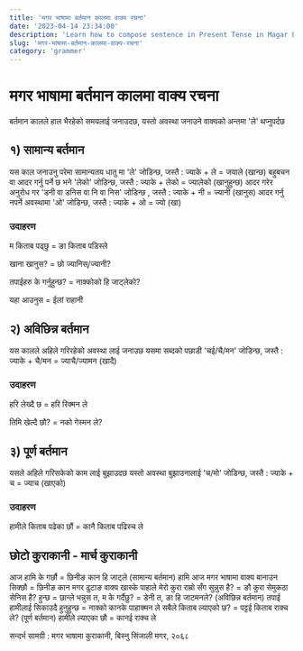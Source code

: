 ```yaml
---
title: 'मगर भाषामा बर्तमान कालमा वाक्य रचना'
date: '2023-04-14 23:34:00'
description: 'Learn how to compose sentence in Present Tense in Magar Language'
slug: 'मगर-भाषामा-बर्तमान-कालमा-वाक्य-रचना'
category: 'grammer'
---
```


# मगर भाषामा बर्तमान कालमा वाक्य रचना

बर्तमान कालले हाल भैरहेको समयलाई जनाउदछ, यस्तो अवस्था जनाउने वाक्यको अन्तमा 'ले' थप्नुपर्दछ

## १) सामान्य बर्तमान

यस काल जनाउनु परेमा सामान्यतय धातु मा 'ले' जोडिन्छ, जस्तै : ज्याके + ले = जयाले (खान्छ)
बहुबचन वा आदर गर्नु पर्ने छ भने 'लेको' जोडिन्छ, जस्तै : ज्याके + लेको = ज्यालेको (खानुहुन्छ)
आदर गरेर अनुरोध गर 'डनी वा डनिस वा नि वा निस' जोडिन्छ , जस्तै : ज्याके + नी = ज्यानी (खानुस)
आदर गर्नु नपर्ने अवस्थामा 'ओ' जोडिन्छ, जस्तै : ज्याके + ओ = ज्यो (खा)

### उदाहरण

म किताब पढ्छु = ङा किताब पडिस्ले

खाना खानुस? = छो ज्यानिस्/ज्यानी?

तपाईहरु के गर्नुहुन्छ? = नाक्कोको हि जाट्लेको?

यहा आउनुस = ईलां राहानी

## २) अविछिन्न बर्तमान

यस कालले अहिले गरिरहेको अवस्था लाई जनाउछ
यसमा सब्दको पछाडी 'चई/चै/मन' जोडिन्छ, जस्तै : ज्याके + चै/मन = ज्याचै/ज्यामन (खादै)

### उदाहरण

हरि लेख्दै छ = हरि रिक्मन ले

तिमि खेल्दै छौ? = नको गेस्मन ले?

 

## ३) पूर्ण बर्तमान

यसले अहिले गरिसकेको काम लाई बुझाउदछ
यस्तो अवस्था बुझाउनालाई 'च/मो' जोडिन्छ, जस्तै : ज्याके + च = ज्याच (खाएको)

### उदाहरण

हामीले किताब पढेका छौं = कानै किताब पढिस्च ले

## छोटो कुराकानी - मार्च कुराकानी

आज हामि के गर्छौ = छिनीङ कान हि जाट्ले (सामान्य बर्तमान)
हामि आज मगर भाषामा वाक्य बानाउन सिक्छौ = छिनीङ कान मगर ढुटाङ वाक्य खास्के पाहाले
मेरो कुरा राम्रो सँग सुन्नुस है? = ङौ कुरा सेमुकठा सेनिस है?
हुन्छ = छान्ले
भन्नुस त, म के गर्दैछु? = डेनी त, ङा हि जाटमनले? (अविछिन्न बर्तमान)
तपाई हामीलाई सिकाउदै हुनुहुन्छ = नाक्को कानके पाहाक्मन ले
सबैले किताब ल्याएको छ? = पट्टई किताब राक्च ले? (पूर्ण बर्तमान)
हामीले ल्याएका छौ = कानई राक्च ले


सन्दर्भ सामग्री : मगर भाषामा कुराकानी, बिस्नु सिंजाली मगर, २०६८